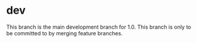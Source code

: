 # dev

This branch is the main development branch for 1.0. This branch is only to be
committed to by merging feature branches.
